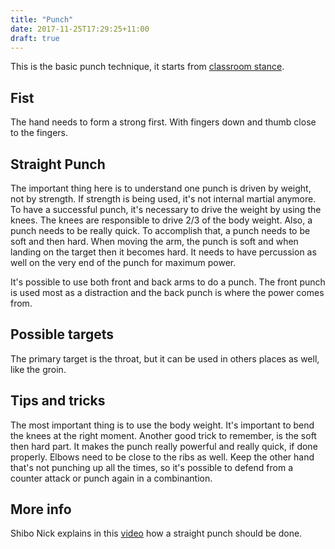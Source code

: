 ```yaml
---
title: "Punch"
date: 2017-11-25T17:29:25+11:00
draft: true
---
```


This is the basic punch technique, it starts from [classroom stance](../../../stances/classroom).

## Fist

The hand needs to form a strong first. With fingers down and thumb close to the fingers.

## Straight Punch

The important thing here is to understand one punch is driven by weight, not by strength. If strength is being used, it's not internal martial anymore. To have a successful punch, it's necessary to drive the weight by using the knees. The knees are responsible to drive 2/3 of the body weight. Also, a punch needs to be really quick. To accomplish that, a punch needs to be soft and then hard. When moving the arm, the punch is soft and when landing on the target then it becomes hard. It needs to have percussion as well on the very end of the punch for maximum power.

It's possible to use both front and back arms to do a punch. The front punch is used most as a distraction and the back punch is where the power comes from.

## Possible targets

The primary target is the throat, but it can be used in others places as well, like the groin.

## Tips and tricks

The most important thing is to use the body weight. It's important to bend the knees at the right moment. Another good trick to remember, is the soft then hard part. It makes the punch really powerful and really quick, if done properly. Elbows need to be close to the ribs as well. Keep the other hand that's not punching up all the times, so it's possible to defend from a counter attack or punch again in a combinantion.


## More info

Shibo Nick explains in this [video](https://www.youtube.com/watch?v=UnzsikkTdrk&t=7s) how a straight punch should be done.

